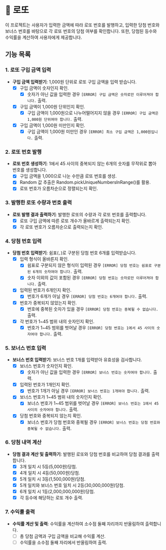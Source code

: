 # 🎰 로또

이 프로젝트는 사용자가 입력한 금액에 따라 로또 번호를 발행하고, 입력한 당첨 번호와 보너스 번호를 바탕으로 각 로또 번호의 당첨 여부를 확인합니다. 또한, 당첨된 등수와 수익률을 계산하여 사용자에게 제공합니다.

## 기능 목록

### 1. 로또 구입 금액 입력

- **구입 금액 입력받기**: 1,000원 단위로 로또 구입 금액을 입력 받습니다.
  - [x] 구입 금액이 숫자인지 확인.
    - [x] 숫자가 아닌 값을 입력한 경우 `[ERROR] 구입 금액은 숫자로만 이루어져야 합니다.` 출력.
  - [x] 구입 금액이 1,000원 단위인지 확인.
    - [x] 구입 금액이 1,000원으로 나누어떨어지지 않을 경우 `[ERROR] 구입 금액은 1,000원 단위여야 합니다.` 출력.
  - [x] 구입 금액이 1,000원 미만인지 확인.
    - [x] 구입 금액이 1,000원 미만인 경우 `[ERROR] 최소 구입 금액은 1,000원입니다.` 출력.

### 2. 로또 번호 발행

- **로또 번호 생성하기**: 1에서 45 사이의 중복되지 않는 6개의 숫자를 무작위로 뽑아 번호를 생성합니다.
  - [x] 구입 금액을 1,000으로 나눈 수만큼 로또 번호를 생성.
  - [x] Random 값 추출은 Random.pickUniqueNumbersInRange()를 활용.
  - [x] 로또 번호가 오름차순으로 정렬되는지 확인.

### 3. 발행한 로또 수량과 번호 출력

- **로또 발행 결과 출력하기**: 발행한 로또의 수량과 각 로또 번호를 출력합니다.
  - [x] 로또 구입 금액에 따른 로또 개수가 올바르게 출력되는지 확인.
  - [x] 각 로또 번호가 오름차순으로 출력되는지 확인.

### 4. 당첨 번호 입력

- **당첨 번호 입력받기**: 쉼표(`,`)로 구분된 당첨 번호 6개를 입력받습니다.
  - [x] 입력 형식이 올바른지 확인.
    - [x] 쉼표로 구분되지 않은 형식이 입력된 경우 `[ERROR] 당첨 번호는 쉼표로 구분된 6개의 숫자여야 합니다.` 출력.
    - [x] 숫자 이외의 값이 포함된 경우 `[ERROR] 당첨 번호는 숫자로만 이루어져야 합니다.` 출력.
  - [x] 입력된 번호가 6개인지 확인.
    - [x] 번호가 6개가 아닐 경우 `[ERROR] 당첨 번호는 6개여야 합니다.` 출력.
  - [x] 번호가 중복되지 않았는지 확인.
    - [x] 번호에 중복된 숫자가 있을 경우 `[ERROR] 당첨 번호는 중복될 수 없습니다.` 출력.
  - [x] 각 번호가 1~45 범위 내의 숫자인지 확인.
    - [x] 번호가 1~45 범위를 벗어날 경우 `[ERROR] 당첨 번호는 1에서 45 사이의 숫자여야 합니다.` 출력.

### 5. 보너스 번호 입력

- **보너스 번호 입력받기**: 보너스 번호 1개를 입력받아 유효성을 검사합니다.
  - [x] 보너스 번호가 숫자인지 확인.
    - [x] 숫자가 아닌 값을 입력한 경우 `[ERROR] 보너스 번호는 숫자여야 합니다.` 출력.
  - [x] 입력된 번호가 1개인지 확인.
    - [x] 번호가 1개가 아닐 경우 `[ERROR] 보너스 번호는 1개여야 합니다.` 출력.
  - [x] 보너스 번호가 1~45 범위 내의 숫자인지 확인.
    - [x] 보너스 번호가 1~45 범위를 벗어날 경우 `[ERROR] 보너스 번호는 1에서 45 사이의 숫자여야 합니다.` 출력.
  - [x] 당첨 번호와 중복되지 않는지 확인.
    - [x] 보너스 번호가 당첨 번호와 중복될 경우 `[ERROR] 보너스 번호는 당첨 번호와 중복될 수 없습니다.` 출력.

### 6. 당첨 내역 계산

- **당첨 결과 계산 및 출력하기**: 발행된 로또와 당첨 번호를 비교하여 당첨 결과를 출력합니다.
  - [x] 3개 일치 시 5등(5,000원)당첨.
  - [x] 4개 일치 시 4등(50,000원)당첨.
  - [x] 5개 일치 시 3등(1,500,000원)당첨.
  - [x] 5개 일치와 보너스 번호 일치 시 2등(30,000,000원)당첨.
  - [x] 6개 일치 시 1등(2,000,000,000원)당첨.
  - [x] 각 등수에 해당하는 로또 개수 출력.

### 7. 수익률 출력

- **수익률 계산 및 출력**: 수익률을 계산하여 소수점 둘째 자리까지 반올림하여 출력합니다.
  - [ ] 총 당첨 금액과 구입 금액을 비교해 수익률 계산.
  - [ ] 수익률을 소수점 둘째 자리에서 반올림하여 출력.
